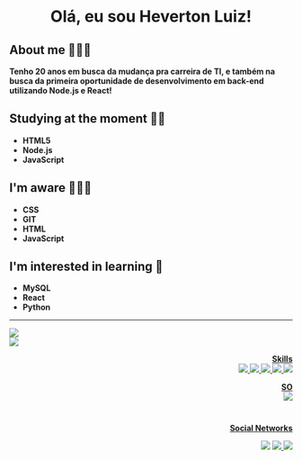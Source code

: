 <h1 align=center> Olá, eu sou Heverton Luiz!</h1>
<div algin=left>

## About me 🙋🏾‍♂️
__Tenho 20 anos em busca da mudança pra carreira de TI, e também na busca da primeira oportunidade de desenvolvimento em back-end utilizando Node.js e React!__

## Studying at the moment ✍🏾
* **HTML5**
* **Node.js**
* **JavaScript**

## I'm aware 👨🏾‍💻
* **CSS**
* __GIT__
* **HTML**
* **JavaScript**

## I'm interested in learning 💭
- **MySQL**
- __React__
- **Python**
---
</div>

<div align=left>
  <source
   height="190cm" srcset="https://github-readme-stats.vercel.app/api?username=HLverse&hide=&count_private=true&show_icons=true"
   media="(prefers-color-scheme: dark)"/>
   <source
    height="190cm" srcset="https://github-readme-stats.vercel.app/api?username=HLverse&hide=&count_private=true&show_icons=true"
   media="(prefers-color-scheme: light)"/>
  <a href="https://github.com/HLverse"><img src="https://github-readme-stats.vercel.app/api?username=HLverse&hide=&count_private=true&show_icons=true&theme=codeSTACKr&bg_color=DEG,A020F0,EE82EE&icon_color=FFFAFA&border_color=9400D3&locale=en&text_color=000000&border_radius=30&title_color=000000&show_owner=false&card_width=500">
</div>

<div align=left>
  <img src="https://github-readme-stats.vercel.app/api/top-langs/?username=HevertonDevBack&layout=compact&border_radius=30&bg_color=DEG,A020F0,EE82EE&title_color=000000&border_color=9400D3&text_color=000000&langs_count=5&card_width=500">
</div>
<div align= right>

__Skills__
<br>
<img src="https://img.shields.io/badge/CSS3-1572B6?style=for-the-badge&logo=css3&logoColor=white">
<img src="https://img.shields.io/badge/HTML5-E34F26?style=for-the-badge&logo=html5&logoColor=black">
<img src="https://img.shields.io/badge/JavaScript-F7DF1E?style=for-the-badge&logo=javascript&logoColor=black&">
<img src="https://img.shields.io/badge/Node.js-43853D?style=for-the-badge&logo=node.js&logoColor=white">
<img src="https://img.shields.io/badge/Markdown-000000?style=for-the-badge&logo=markdown&logoColor=white">

__SO__
<br>
<img src="https://img.shields.io/badge/Windows-0078D6?style=for-the-badge&logo=windows&logoColor=white">

#
<div align=right>

__Social Networks__

  <a href = "mailto: hevertonet13@gmail.com"><img src="https://img.shields.io/badge/-Gmail-%23333?style=for-the-badge&logo=gmail&logoColor=white" target="_blank"></a>
  <a href="https://www.linkedin.com/in/hldeveloper/"><img src="https://img.shields.io/badge/LinkedIn-0077B5?style=for-the-badge&logo=linkedin&logoColor=white">
  <a href="https://twitter.com/ygxvertin"><img src='https://img.shields.io/badge/Twitter-1DA1F2?style=for-the-badge&logo=twitter&logoColor=white'>
</div>
